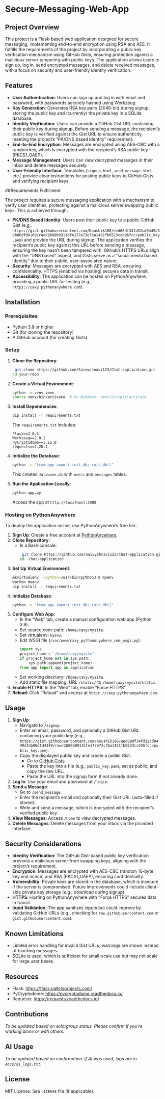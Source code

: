 # Secure-Messaging-Web-App

## Project Overview

This project is a Flask-based web application designed for secure messaging, implementing end-to-end encryption using RSA and AES. It fulfills the requirements of the project by incorporating a public key verification mechanism using GitHub Gists, ensuring protection against a malicious server tampering with public keys. The application allows users to sign up, log in, send encrypted messages, and delete received messages, with a focus on security and user-friendly identity verification.

## Features

- **User Authentication**: Users can sign up and log in with email and password, with passwords securely hashed using Werkzeug.
- **Key Generation**: Generates RSA key pairs (2048-bit) during signup, storing the public key and (currently) the private key in a SQLite database.
- **Identity Verification**: Users can provide a GitHub Gist URL containing their public key during signup. Before sending a message, the recipient’s public key is verified against the Gist URL to ensure authenticity, meeting the project’s “PK/DNS based identity” requirement.
- **End-to-End Encryption**: Messages are encrypted using AES-CBC with a random key, which is encrypted with the recipient’s RSA public key (PKCS1_OAEP).
- **Message Management**: Users can view decrypted messages in their inbox and delete messages securely.
- **User-Friendly Interface**: Templates (`signup.html`, `send_message.html`, etc.) provide clear instructions for posting public keys to GitHub Gists and verifying recipient keys.

##Requirements Fulfillment

The proejct requires a secure messaging application with a mechanism to verify user identities, protecting against a malicious server swapping public keys. This is achieved through:

- **PK/DNS Based Identity**: Users post their public key to a public GitHub Gist (e.g., `https://gist.githubusercontent.com/Koushik168/eed68df34fd32cd0449d3db86dfd4189/raw/2b88b0911bfe177e73c7ba1451fb0523ccb96fcc/public_key.pem`) and provide the URL during signup. The application verifies the recipient’s public key against this URL before sending a message, ensuring the key hasn’t been tampered with. GitHub’s HTTPS URLs align with the “DNS based” aspect, and Gists serve as a “social media based identity” due to their public, user-associated nature.
- **Security**: Messages are encrypted with AES and RSA, ensuring confidentiality. HTTPS (enabled via hosting) secures data in transit.
- **Accessibility**: The application can be hosted on PythonAnywhere, providing a public URL for testing (e.g., `https://caxy.pythonanywhere.com`).

## Installation

### Prerequisites
- Python 3.8 or higher
- Git (for cloning the repository)
- A GitHub account (for creating Gists)

### Setup
1. **Clone the Repository**:
   ```bash
    git clone https://github.com/Saivyshnavi123/Chat-application.git 
   cd your-repo
   ```

2. **Create a Virtual Environment**:
   ```bash
   python -m venv venv
   source venv/bin/activate  # On Windows: venv\Scripts\activate
   ```

3. **Install Dependencies**:
   ```bash
   pip install -r requirements.txt
   ```
   The `requirements.txt` includes:
   ```
   Flask==2.0.1
   Werkzeug==2.0.2
   PyCryptodome==3.15.0
   requests==2.28.1
   ```

4. **Initialize the Database**:
   ```bash
   python -c "from app import init_db; init_db()"
   ```
   This creates `database.db` with `users` and `messages` tables.

5. **Run the Application Locally**:
   ```bash
   python app.py
   ```
   Access the app at `http://localhost:5000`.

### Hosting on PythonAnywhere
To deploy the application online, use PythonAnywhere’s free tier:

1. **Sign Up**: Create a free account at [PythonAnywhere](https://www.pythonanywhere.com).
2. **Clone Repository**:
   - In a Bash console:
     ```bash
      git clone https://github.com/Saivyshnavi123/Chat-application.git 
     cd  Chat-application
     ```
3. **Set Up Virtual Environment**:
   ```bash
   mkvirtualenv --python=/usr/bin/python3.9 myenv
   workon myenv
   pip install -r requirements.txt
   ```
4. **Initialize Database**:
   ```bash
   python -c "from app import init_db; init_db()"
   ```
5. **Configure Web App**:
   - In the “Web” tab, create a manual configuration web app (Python 3.9).
   - Set source code path: `/home/caxy/mysite`.
   - Set virtualenv: `myenv`.
   - Edit WSGI file (`/var/www/caxy_pythonanywhere_com_wsgi.py`):
     ```python
     import sys
     project_home = '/home/caxy/mysite'
     if project_home not in sys.path:
         sys.path.append(project_home)
     from app import app as application
     ```
   - Set working directory: `/home/caxy/mysite`.
   - Add static file mapping: URL `/static/` to `/home/caxy/mysite/static`.
6. **Enable HTTPS**: In the “Web” tab, enable “Force HTTPS”.
7. **Reload**: Click “Reload” and access at `https://caxy.pythonanywhere.com`.

## Usage

1. **Sign Up**:
   - Navigate to `/signup`.
   - Enter an email, password, and optionally a GitHub Gist URL containing your public key (e.g., `https://gist.githubusercontent.com/Koushik168/eed68df34fd32cd0449d3db86dfd4189/raw/2b88b0911bfe177e73c7ba1451fb0523ccb96fcc/public_key.pem`).
   - Copy the displayed public key and create a public Gist:
     - Go to [GitHub Gists](https://gist.github.com).
     - Paste the key into a file (e.g., `public_key.pem`), set as public, and copy the raw URL.
     - Paste the URL into the signup form if not already done.
2. **Log In**: Use your email and password at `/login`.
3. **Send a Message**:
   - Go to `/send_message`.
   - Enter the recipient’s email and optionally their Gist URL (auto-filled if stored).
   - Write and send a message, which is encrypted with the recipient’s verified public key.
4. **View Messages**: Access `/home` to view decrypted messages.
5. **Delete Messages**: Delete messages from your inbox via the provided interface.

## Security Considerations

- **Identity Verification**: The GitHub Gist-based public key verification prevents a malicious server from swapping keys, aligning with the project’s requirement.
- **Encryption**: Messages are encrypted with AES-CBC (random 16-byte key and nonce) and RSA (PKCS1_OAEP), ensuring confidentiality.
- **Vulnerability**: Private keys are stored in the database, which is insecure if the server is compromised. Future improvements could include client-side private key storage (e.g., download during signup).
- **HTTPS**: Hosting on PythonAnywhere with “Force HTTPS” secures data in transit.
- **Input Validation**: The app sanitizes inputs but could improve by validating GitHub URLs (e.g., checking for `raw.githubusercontent.com` or `gist.githubusercontent.com`).

## Known Limitations

- Limited error handling for invalid Gist URLs; warnings are shown instead of blocking messages.
- SQLite is used, which is sufficient for small-scale use but may not scale for large user bases.


## Resources

- Flask: https://flask.palletsprojects.com/
- PyCryptodome: https://pycryptodome.readthedocs.io/
- Requests: https://requests.readthedocs.io/

## Contributions

*To be updated based on solo/group status. Please confirm if you’re working alone or with others.*

## AI Usage

*To be updated based on confirmation. If AI was used, logs are in `docs/ai_logs.txt`.*

## License

MIT License. See `LICENSE` file (if applicable).
